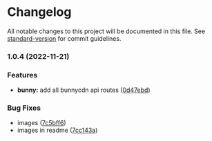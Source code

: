 # Changelog

All notable changes to this project will be documented in this file. See [standard-version](https://github.com/conventional-changelog/standard-version) for commit guidelines.

### 1.0.4 (2022-11-21)


### Features

* **bunny:** add all bunnycdn api routes ([0d47ebd](https://github.com/dan-online/bunnycdn-stream/commit/0d47ebd39c2ea027cbcc64acd2cd29df1daf6206))


### Bug Fixes

* images ([7c5bff6](https://github.com/dan-online/bunnycdn-stream/commit/7c5bff68481a4dce98557910321f6c4c1fa1ceba))
* images in readme ([7cc143a](https://github.com/dan-online/bunnycdn-stream/commit/7cc143a9b6290a03317d2407c5b7885c347cdf35))
